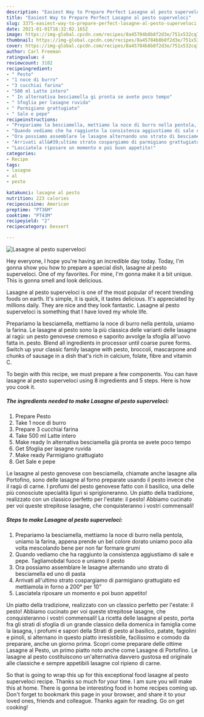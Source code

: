 ```yaml
---
description: "Easiest Way to Prepare Perfect Lasagne al pesto superveloci"
title: "Easiest Way to Prepare Perfect Lasagne al pesto superveloci"
slug: 3375-easiest-way-to-prepare-perfect-lasagne-al-pesto-superveloci
date: 2021-01-01T16:32:02.165Z
image: https://img-global.cpcdn.com/recipes/8a45784b8b8f2d3e/751x532cq70/lasagne-al-pesto-superveloci-recipe-main-photo.jpg
thumbnail: https://img-global.cpcdn.com/recipes/8a45784b8b8f2d3e/751x532cq70/lasagne-al-pesto-superveloci-recipe-main-photo.jpg
cover: https://img-global.cpcdn.com/recipes/8a45784b8b8f2d3e/751x532cq70/lasagne-al-pesto-superveloci-recipe-main-photo.jpg
author: Carl Freeman
ratingvalue: 4
reviewcount: 3102
recipeingredient:
- " Pesto"
- "1 noce di burro"
- "3 cucchiai farina"
- "500 ml Latte intero"
- " In alternativa besciamella gi pronta se avete poco tempo"
- " Sfoglia per lasagne ruvida"
- " Parmigiano grattugiato"
- " Sale e pepe"
recipeinstructions:
- "Prepariamo la besciamella, mettiamo la noce di burro nella pentola, uniamo la farina, appena prende un bel colore dorato uniamo poco alla volta mescolando bene per non far formare grumi"
- "Quando vediamo che ha raggiunto la consistenza aggiustiamo di sale e pepe. Tagliamobdal fuoco e uniamo il pesto"
- "Ora possiamo assemblare le lasagne alternando uno strato di besciamella ed uno di pasta"
- "Arrivati all&#39;ultimo strato cospargiamo di parmigiano grattugiato ed mettiamola in forno a 200° per 10&#34;"
- "Lasciatela riposare un momento e poi buon appetito!"
categories:
- Recipe
tags:
- lasagne
- al
- pesto

katakunci: lasagne al pesto 
nutrition: 223 calories
recipecuisine: American
preptime: "PT36M"
cooktime: "PT43M"
recipeyield: "2"
recipecategory: Dessert

---
```



![Lasagne al pesto superveloci](https://img-global.cpcdn.com/recipes/8a45784b8b8f2d3e/751x532cq70/lasagne-al-pesto-superveloci-recipe-main-photo.jpg)

Hey everyone, I hope you're having an incredible day today. Today, I'm gonna show you how to prepare a special dish, lasagne al pesto superveloci. One of my favorites. For mine, I'm gonna make it a bit unique. This is gonna smell and look delicious.

Lasagne al pesto superveloci is one of the most popular of recent trending foods on earth. It's simple, it is quick, it tastes delicious. It's appreciated by millions daily. They are nice and they look fantastic. Lasagne al pesto superveloci is something that I have loved my whole life.

Prepariamo la besciamella, mettiamo la noce di burro nella pentola, uniamo la farina. Le lasagne al pesto sono la più classica delle varianti delle lasagne al ragù: un pesto genovese cremoso e saporito avvolge la sfoglia all&#39;uovo fatta in. pesto. Blend all ingredients in processor until coarse puree forms. Switch up your classic family lasagne with pesto, broccoli, mascarpone and chunks of sausage in a dish that&#39;s rich in calcium, folate, fibre and vitamin C.


To begin with this recipe, we must prepare a few components. You can have lasagne al pesto superveloci using 8 ingredients and 5 steps. Here is how you cook it.

<!--inarticleads1-->

##### The ingredients needed to make Lasagne al pesto superveloci:

1. Prepare  Pesto
1. Take 1 noce di burro
1. Prepare 3 cucchiai farina
1. Take 500 ml Latte intero
1. Make ready  In alternativa besciamella già pronta se avete poco tempo
1. Get  Sfoglia per lasagne ruvida
1. Make ready  Parmigiano grattugiato
1. Get  Sale e pepe


Le lasagne al pesto genovese con besciamella, chiamate anche lasagne alla Portofino, sono delle lasagne al forno preparate usando il pesto invece che il ragù di carne. I profumi del pesto genovese fatto con il basilico, una delle più conosciute specialità liguri si sprigioneranno. Un piatto della tradizione, realizzato con un classico perfetto per l&#39;estate: il pesto! Abbiamo cucinato per voi queste strepitose lasagne, che conquisteranno i vostri commensali! 

<!--inarticleads2-->

##### Steps to make Lasagne al pesto superveloci:

1. Prepariamo la besciamella, mettiamo la noce di burro nella pentola, uniamo la farina, appena prende un bel colore dorato uniamo poco alla volta mescolando bene per non far formare grumi
1. Quando vediamo che ha raggiunto la consistenza aggiustiamo di sale e pepe. Tagliamobdal fuoco e uniamo il pesto
1. Ora possiamo assemblare le lasagne alternando uno strato di besciamella ed uno di pasta
1. Arrivati all&#39;ultimo strato cospargiamo di parmigiano grattugiato ed mettiamola in forno a 200° per 10&#34;
1. Lasciatela riposare un momento e poi buon appetito!


Un piatto della tradizione, realizzato con un classico perfetto per l&#39;estate: il pesto! Abbiamo cucinato per voi queste strepitose lasagne, che conquisteranno i vostri commensali! La ricetta delle lasagne al pesto, porta fra gli strati di sfoglia di un grande classico della domenica in famiglia come la lasagna, i profumi e sapori della Strati di pesto al basilico, patate, fagiolini e pinoli, si alternano in questo piatto irresistibile, facilissimo e comodo da preparare, anche un giorno prima. Scopri come preparare delle ottime Lasagne al Pesto, un primo piatto noto anche come Lasagne di Portofino. Le lasagne al pesto costituiscono un&#39;alternativa davvero gustosa ed originale alle classiche e sempre appetibili lasagne col ripieno di carne. 

So that is going to wrap this up for this exceptional food lasagne al pesto superveloci recipe. Thanks so much for your time. I am sure you will make this at home. There is gonna be interesting food in home recipes coming up. Don't forget to bookmark this page in your browser, and share it to your loved ones, friends and colleague. Thanks again for reading. Go on get cooking!
